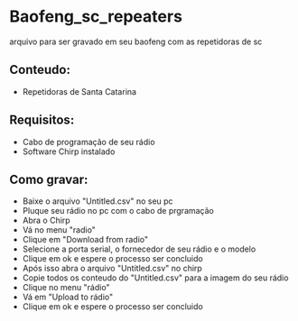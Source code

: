 # Baofeng_sc_repeaters
arquivo para ser gravado em seu baofeng com as repetidoras de sc

## Conteudo:

* Repetidoras de Santa Catarina

## Requisitos:

* Cabo de programação de seu rádio
* Software Chirp instalado

## Como gravar:

* Baixe o arquivo "Untitled.csv" no seu pc
* Pluque seu rádio no pc com o cabo de prgramação
* Abra o Chirp
* Vá no menu "radio"
* Clique em "Download from radio"
* Selecione a porta serial, o fornecedor de seu rádio e o modelo
* Clique em ok e espere o processo ser concluido
* Após isso abra o arquivo "Untitled.csv" no chirp
* Copie todos os conteudo do "Untitled.csv" para a imagem do seu rádio
* Clique no menu "rádio"
* Vá em "Upload to rádio"
* Clique em ok e espere o processo ser concluido
